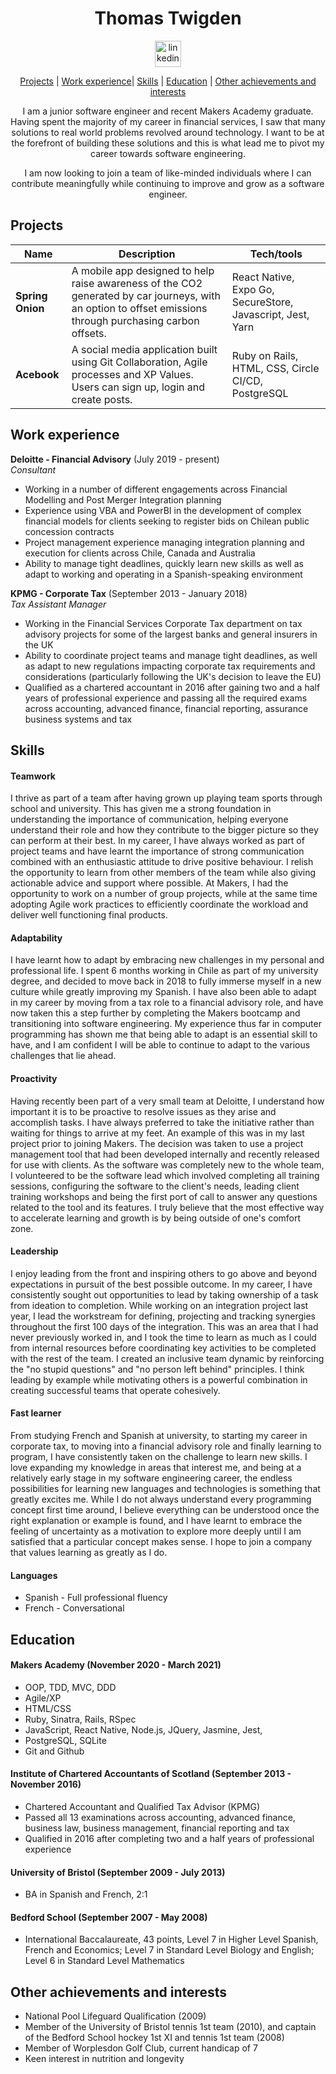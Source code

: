 <div align="center">

# Thomas Twigden

<a href='https://www.linkedin.com/in/thomas-twigden-01336232/'>
<img src="https://www.iconfinder.com/data/icons/free-social-icons/67/linkedin_circle_color-512.png" alt="linkedin" hspace="50" height="42" width="42"></a>

[Projects](#projects) | [Work experience](#work-experience)| [Skills](#skills) | [Education](#education) | [Other achievements and interests](#other-achievements-and-interests)

I am a junior software engineer and recent Makers Academy graduate. Having spent the majority of my career in financial services, I saw that many solutions to real world problems revolved around technology. I want to be at the forefront of building these solutions and this is what lead me to pivot my career towards software engineering.

I am now looking to join a team of like-minded individuals where I can contribute meaningfully while continuing to improve and grow as a software engineer.

</div>

## Projects

| Name                         | Description       | Tech/tools        |
| ---------------------------- | ----------------- | ----------------- |
| **Spring Onion**            | A mobile app designed to help raise awareness of the CO2 generated by car journeys, with an option to offset emissions through purchasing carbon offsets. | React Native, Expo Go, SecureStore, Javascript, Jest, Yarn |
| **Acebook** | A social media application built using Git Collaboration, Agile processes and XP Values. Users can sign up, login and create posts. | Ruby on Rails, HTML, CSS, Circle CI/CD, PostgreSQL |

## Work experience

**Deloitte - Financial Advisory** (July 2019 - present)  
_Consultant_

- Working in a number of different engagements across Financial Modelling and Post Merger Integration planning
- Experience using VBA and PowerBI in the development of complex financial models for clients seeking to register bids on Chilean public concession contracts
- Project management experience managing integration planning and execution for clients across Chile, Canada and Australia
- Ability to manage tight deadlines, quickly learn new skills as well as adapt to working and operating in a Spanish-speaking environment

**KPMG - Corporate Tax** (September 2013 - January 2018)  
_Tax Assistant Manager_

- Working in the Financial Services Corporate Tax department on tax advisory projects for some of the largest banks and general insurers in the UK
- Ability to coordinate project teams and manage tight deadlines, as well as adapt to new regulations impacting corporate tax requirements and considerations (particularly following the UK's decision to leave the EU)
- Qualified as a chartered accountant in 2016 after gaining two and a half years of professional experience and passing all the required exams across accounting, advanced finance, financial reporting, assurance business systems and tax


## Skills

#### Teamwork

I thrive as part of a team after having grown up playing team sports through school and university. This has given me a strong foundation in understanding the importance of communication, helping everyone understand their role and how they contribute to the bigger picture so they can perform at their best. In my career, I have always worked as part of project teams and have learnt the importance of strong communication combined with an enthusiastic attitude to drive positive behaviour. I relish the opportunity to learn from other members of the team while also giving actionable advice and support where possible. At Makers, I had the opportunity to work on a number of group projects, while at the same time adopting Agile work practices to efficiently coordinate the workload and deliver well functioning final products.

#### Adaptability

I have learnt how to adapt by embracing new challenges in my personal and professional life. I spent 6 months working in Chile as part of my university degree, and decided to move back in 2018 to fully immerse myself in a new culture while greatly improving my Spanish. I have also been able to adapt in my career by moving from a tax role to a financial advisory role, and have now taken this a step further by completing the Makers bootcamp and transitioning into software engineering. My experience thus far in computer programming has shown me that being able to adapt is an essential skill to have, and I am confident I will be able to continue to adapt to the various challenges that lie ahead.

#### Proactivity

Having recently been part of a very small team at Deloitte, I understand how important it is to be proactive to resolve issues as they arise and accomplish tasks. I have always preferred to take the initiative rather than waiting for things to arrive at my feet. An example of this was in my last project prior to joining Makers. The decision was taken to use a project management tool that had been developed internally and recently released for use with clients. As the software was completely new to the whole team, I volunteered to be the software lead which involved completing all training sessions, configuring the software to the client's needs, leading client training workshops and being the first port of call to answer any questions related to the tool and its features. I truly believe that the most effective way to accelerate learning and growth is by  being outside of one's comfort zone.

#### Leadership

I enjoy leading from the front and inspiring others to go above and beyond expectations in pursuit of the best possible outcome. In my career, I have consistently sought out opportunities to lead by taking ownership of a task from ideation to completion. While working on an integration project last year, I lead the workstream for defining, projecting and tracking synergies throughout the first 100 days of the integration. This was an area that I had never previously worked in, and I took the time to learn as much as I could from internal resources before coordinating key activities to be completed with the rest of the team. I created an inclusive team dynamic by reinforcing the "no stupid questions" and "no person left behind" principles. I think leading by example while motivating others is a powerful combination in creating successful teams that operate cohesively.

#### Fast learner

From studying French and Spanish at university, to starting my career in corporate tax, to moving into a financial advisory role and finally learning to program, I have consistently taken on the challenge to learn new skills. I love expanding my knowledge in areas that interest me, and being at a relatively early stage in my software engineering career, the endless possibilities for learning new languages and technologies is something that greatly excites me. While I do not always understand every programming concept first time around, I believe everything can be understood once the right explanation or example is found, and I have learnt to embrace the feeling of uncertainty as a motivation to explore more deeply until I am satisfied that a particular concept makes sense. I hope to join a company that values learning as greatly as I do.

#### Languages

- Spanish - Full professional fluency
- French - Conversational

## Education

#### Makers Academy (November 2020 - March 2021)

- OOP, TDD, MVC, DDD
- Agile/XP
- HTML/CSS
- Ruby, Sinatra, Rails, RSpec
- JavaScript, React Native, Node.js, JQuery, Jasmine, Jest,
- PostgreSQL, SQLite
- Git and Github

#### Institute of Chartered Accountants of Scotland (September 2013 - November 2016)

- Chartered Accountant and Qualified Tax Advisor (KPMG)
- Passed all 13 examinations across accounting, advanced finance, business law, business management, financial reporting and tax
- Qualified in 2016 after completing two and a half years of professional experience

#### University of Bristol (September 2009 - July 2013)

- BA in Spanish and French, 2:1

#### Bedford School (September 2007 - May 2008)

- International Baccalaureate, 43 points, Level 7 in Higher Level Spanish, French and Economics; Level 7 in Standard Level Biology and English; Level 6 in Standard Level Mathematics

## Other achievements and interests

- National Pool Lifeguard Qualification (2009)
- Member of the University of Bristol tennis 1st team (2010), and captain of the Bedford School hockey 1st XI and tennis 1st team (2008)
- Member of Worplesdon Golf Club, current handicap of 7
- Keen interest in nutrition and longevity
